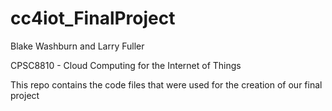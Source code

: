 # cc4iot_FinalProject
Blake Washburn and Larry Fuller

CPSC8810 - Cloud Computing for the Internet of Things

This repo contains the code files that were used for the creation of our final project


